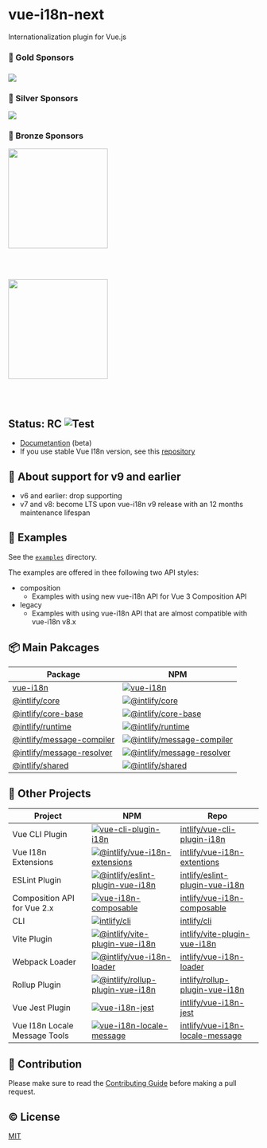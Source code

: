 # vue-i18n-next

Internationalization plugin for Vue.js

<h3>🥇 Gold Sponsors<h3>

<p>
  <a href="https://nuxtjs.org/" target="_blank">
    <img src="https://raw.githubusercontent.com/intlify/vue-i18n-next/master/docs/public/nuxt.png">
  </a>
</p>

<h3>🥈 Silver Sponsors</h3>

<p>
  <a href="https://www.codeandweb.com/babeledit?utm_campaign=vue-i18n-2019-01" target="_blank">
    <img src="https://raw.githubusercontent.com/intlify/vue-i18n-next/master/docs/public/babeledit.png">
  </a>
</p>

<h3>🥉 Bronze Sponsors</h3>

<p>
  <a href="https://zenarchitects.co.jp/" target="_blank">
    <img src="https://raw.githubusercontent.com/intlify/vue-i18n-next/master/docs/public/zenarchitects.png" width="200px">
  </a>
</p>

<br />
<br />

<p>
  <a href="https://www.sendcloud.com/" target="_blank">
    <img src="https://raw.githubusercontent.com/intlify/vue-i18n-next/master/docs/public/sendcloud.svg" width="200px">
  </a>
</p>

<br/>
<br/>

## Status: RC ![Test](https://github.com/intlify/vue-i18n-next/workflows/Test/badge.svg)

- [Documetantion](https://vue-i18n-next.intlify.dev/) (beta)
- If you use stable Vue I18n version, see this [repository](https://github.com/kazupon/vue-i18n)

## :raising_hand: About support for v9 and earlier
- v6 and earlier: drop supporting
- v7 and v8: become LTS upon vue-i18n v9 release with an 12 months maintenance lifespan

## :lollipop: Examples

See the [`examples`](https://github.com/intlify/vue-i18n-next/tree/master/examples) directory.

The examples are offered in thee following two API styles:

- composition
  - Examples with using new vue-i18n API for Vue 3 Composition API
- legacy
  - Examples with using vue-i18n API that are almost compatible with vue-i18n v8.x


## :package: Main Pakcages

| Package | NPM |
| ------- | --- |
| [vue-i18n](packages/vue-i18n) | [![vue-i18n](https://img.shields.io/npm/v/vue-i18n/rc.svg)](https://www.npmjs.com/package/vue-i18n)
| [@intlify/core](packages/core) | [![@intlify/core](https://img.shields.io/npm/v/@intlify/core/rc.svg)](https://www.npmjs.com/package/@intlify/core)
| [@intlify/core-base](packages/core-base) | [![@intlify/core-base](https://img.shields.io/npm/v/@intlify/core-base/rc.svg)](https://www.npmjs.com/package/@intlify/core-base)
| [@intlify/runtime](packages/runtime) | [![@intlify/runtime](https://img.shields.io/npm/v/@intlify/runtime/rc.svg)](https://www.npmjs.com/package/@intlify/runtime)
| [@intlify/message-compiler](packages/message-compiler) | [![@intlify/message-compiler](https://img.shields.io/npm/v/@intlify/message-compiler/rc.svg)](https://www.npmjs.com/package/@intlify/message-compiler)
| [@intlify/message-resolver](packages/message-resolver) | [![@intlify/message-resolver](https://img.shields.io/npm/v/@intlify/message-resolver/rc.svg)](https://www.npmjs.com/package/@intlify/message-resolver)
| [@intlify/shared](packages/shared) | [![@intlify/shared](https://img.shields.io/npm/v/@intlify/shared/rc.svg)](https://www.npmjs.com/package/@intlify/shared)

## :runner: Other Projects

| Project | NPM | Repo |
| ------- | --- | ---- |
| Vue CLI Plugin | [![vue-cli-plugin-i18n](https://img.shields.io/npm/v/vue-cli-plugin-i18n/beta.svg)](https://www.npmjs.com/package/vue-cli-plugin-i18n) | [intlify/vue-cli-plugin-i18n](https://github.com/intlify/vue-cli-plugin-i18n)
| Vue I18n Extensions | [![@intlify/vue-i18n-extensions](https://img.shields.io/npm/v/@intlify/vue-i18n-extensions/beta.svg)](https://www.npmjs.com/package/@intlify/vue-i18n-extensions) | [intlify/vue-i18n-extentions](https://github.com/intlify/vue-i18n-extensions)
| ESLint Plugin | [![@intlify/eslint-plugin-vue-i18n](https://img.shields.io/npm/v/@intlify/eslint-plugin-vue-i18n.svg)](https://www.npmjs.com/package/@intlify/eslint-plugin-vue-i18n) | [intlify/eslint-plugin-vue-i18n](https://github.com/intlify/eslint-plugin-vue-i18n)
| Composition API for Vue 2.x | [![vue-i18n-composable](https://img.shields.io/npm/v/vue-i18n-composable.svg)](https://www.npmjs.com/package/vue-i18n-composable) | [intlify/vue-i18n-composable](https://github.com/intlify/vue-i18n-composable)
| CLI | [![intlify/cli](https://img.shields.io/npm/v/@intlify/cli.svg)](https://www.npmjs.com/package/@intlify/cli) | [intlify/cli](https://github.com/intlify/cli)
| Vite Plugin | [![@intlify/vite-plugin-vue-i18n](https://img.shields.io/npm/v/@intlify/vite-plugin-vue-i18n.svg)](https://www.npmjs.com/package/@intlify/vite-plugin-vue-i18n) | [intlify/vite-plugin-vue-i18n](https://github.com/intlify/vite-plugin-vue-i18n)
| Webpack Loader | [![@intlify/vue-i18n-loader](https://img.shields.io/npm/v/@intlify/vue-i18n-loader/beta.svg)](https://www.npmjs.com/package/@intlify/vue-i18n-loader) | [intlify/vue-i18n-loader](https://github.com/intlify/vue-i18n-loader)
| Rollup Plugin | [![@intlify/rollup-plugin-vue-i18n](https://img.shields.io/npm/v/@intlify/rollup-plugin-vue-i18n/beta.svg)](https://www.npmjs.com/package/@intlify/rollup-plugin-vue-i18n) | [intlify/rollup-plugin-vue-i18n](https://github.com/intlify/rollup-plugin-vue-i18n)
| Vue Jest Plugin | [![vue-i18n-jest](https://img.shields.io/npm/v/vue-i18n-jest.svg)](https://www.npmjs.com/package/vue-i18n-jest) | [intlify/vue-i18n-jest](https://github.com/intlify/vue-i18n-jest)
| Vue I18n Locale Message Tools | [![vue-i18n-locale-message](https://img.shields.io/npm/v/vue-i18n-locale-message.svg)](https://www.npmjs.com/package/vue-i18n-locale-message) | [intlify/vue-i18n-locale-message](https://github.com/intlify/vue-i18n-locale-message)

## :muscle: Contribution

Please make sure to read the [Contributing Guide](https://github.com/intlify/vue-i18n-next/blob/master/.github/CONTRIBUTING.md) before making a pull request.

## :copyright: License

[MIT](http://opensource.org/licenses/MIT)
